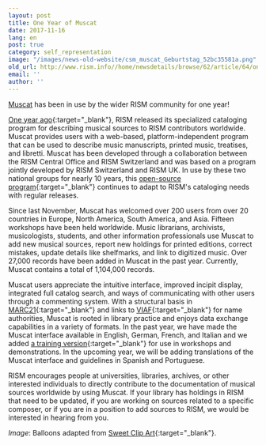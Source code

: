 ```yaml
---
layout: post
title: One Year of Muscat
date: 2017-11-16
lang: en
post: true
category: self_representation
image: "/images/news-old-website/csm_muscat_Geburtstag_52bc35581a.png"
old_url: http://www.rism.info//home/newsdetails/browse/62/article/64/one-year-of-muscat.html
email: ''
author: ''
---
```


[Muscat](/community/muscat.html) has been in use by the wider RISM community for one year!

[One year ago](/self_representation/2016/11/14/welcome-muscat.html){:target="_blank"}, RISM released its specialized cataloging program for describing musical sources to RISM contributors worldwide. Muscat provides users with a web-based, platform-independent program that can be used to describe music manuscripts, printed music, treatises, and libretti. Muscat has been developed through a collaboration between the RISM Central Office and RISM Switzerland and was based on a program jointly developed by RISM Switzerland and RISM UK. In use by these two national groups for nearly 10 years, this [open-source program](https://github.com/rism-ch/muscat){:target="_blank"} continues to adapt to RISM's cataloging needs with regular releases.

Since last November, Muscat has welcomed over 200 users from over 20 countries in Europe, North America, South America, and Asia. Fifteen workshops have been held worldwide. Music librarians, archivists, musicologists, students, and other information professionals use Muscat to add new musical sources, report new holdings for printed editions, correct mistakes, update details like shelfmarks, and link to digitized music. Over 27,000 records have been added in Muscat in the past year. Currently, Muscat contains a total of 1,104,000 records.

Muscat users appreciate the intuitive interface, improved incipit display, integrated full catalog search, and ways of communicating with other users through a commenting system. With a structural basis in [MARC21](https://www.loc.gov/marc/){:target="_blank"} and links to [VIAF](http://www.viaf.org/){:target="_blank"} for name authorities, Muscat is rooted in library practice and enjoys data exchange capabilities in a variety of formats. In the past year, we have made the Muscat interface available in English, German, French, and Italian and we added [a training version](http://muscat-training.rism.info/admin/login){:target="_blank"} for use in workshops and demonstrations. In the upcoming year, we will be adding translations of the Muscat interface and guidelines in Spanish and Portuguese.

RISM encourages people at universities, libraries, archives, or other interested individuals to directly contribute to the documentation of musical sources worldwide by using Muscat. If your library has holdings in RISM that need to be updated, if you are working on sources related to a specific composer, or if you are in a position to add sources to RISM, we would be interested in hearing from you.


_Image_: Balloons adapted from [Sweet Clip Art](http://sweetclipart.com/seven-rainbow-birthday-party-balloons-239){:target="_blank"}.



